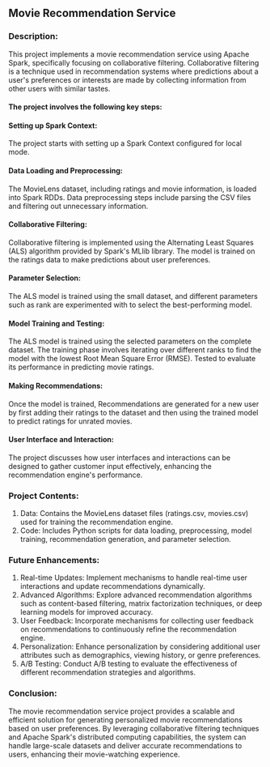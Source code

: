 ## Movie Recommendation Service

### Description:
This project implements a movie recommendation service using Apache Spark, specifically focusing on collaborative filtering. Collaborative filtering is a technique used in recommendation systems where predictions about a user's preferences or interests are made by collecting information from other users with similar tastes.

#### The project involves the following key steps:
#### Setting up Spark Context:
The project starts with setting up a Spark Context configured for local mode.
#### Data Loading and Preprocessing: 
The MovieLens dataset, including ratings and movie information, is loaded into Spark RDDs. Data preprocessing steps include parsing the CSV files and filtering out unnecessary information.
#### Collaborative Filtering: 
Collaborative filtering is implemented using the Alternating Least Squares (ALS) algorithm provided by Spark's MLlib library. The model is trained on the ratings data to make predictions about user preferences.
#### Parameter Selection: 
The ALS model is trained using the small dataset, and different parameters such as rank are experimented with to select the best-performing model.
#### Model Training and Testing: 
The ALS model is trained using the selected parameters on the complete dataset. The training phase involves iterating over different ranks to find the model with the lowest Root Mean Square Error (RMSE). Tested to evaluate its performance in predicting movie ratings.
#### Making Recommendations:
Once the model is trained, Recommendations are generated for a new user by first adding their ratings to the dataset and then using the trained model to predict ratings for unrated movies.
#### User Interface and Interaction:
The project discusses how user interfaces and interactions can be designed to gather customer input effectively, enhancing the recommendation engine's performance.

### Project Contents:

1. Data: Contains the MovieLens dataset files (ratings.csv, movies.csv) used for training the recommendation engine.
2. Code: Includes Python scripts for data loading, preprocessing, model training, recommendation generation, and parameter selection.

### Future Enhancements:

1. Real-time Updates: Implement mechanisms to handle real-time user interactions and update recommendations dynamically.
2. Advanced Algorithms: Explore advanced recommendation algorithms such as content-based filtering, matrix factorization techniques, or deep learning models for improved accuracy.
3. User Feedback: Incorporate mechanisms for collecting user feedback on recommendations to continuously refine the recommendation engine.
4. Personalization: Enhance personalization by considering additional user attributes such as demographics, viewing history, or genre preferences.
5. A/B Testing: Conduct A/B testing to evaluate the effectiveness of different recommendation strategies and algorithms.

### Conclusion:

The movie recommendation service project provides a scalable and efficient solution for generating personalized movie recommendations based on user preferences. By leveraging collaborative filtering techniques and Apache Spark's distributed computing capabilities, the system can handle large-scale datasets and deliver accurate recommendations to users, enhancing their movie-watching experience.
